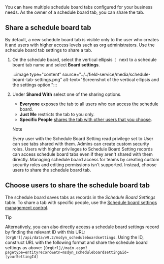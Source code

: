 You can have multiple schedule board tabs configured for your business needs. As the owner of a schedule board tab, you can share the tab.

## Share a schedule board tab

By default, a new schedule board tab is visible only to the user who creates it and users with higher access levels such as org administrators. Use the schedule board tab settings to share a tab.

1. On the schedule board, select the vertical ellipsis &vellip; next to a schedule board tab name and select **Board settings**.

   :::image type="content" source="../../field-service/media/schedule-board-tab-settings.png" alt-text="Screenshot of the vertical ellipsis and the settings option.":::

1. Under **Shared With** select one of the sharing options.

   - **Everyone** exposes the tab to all users who can access the schedule board.
   - **Just Me** restricts the tab to you only.
   - **Specific People** [shares the tab with other users that you choose](#choose-users-to-share-the-schedule-board-tab).

   > [!NOTE]
   > Every user with the Schedule Board Setting read privilege set to User can see tabs shared with them. Admins can create custom security roles. Users with higher privileges to Schedule Board Setting records can access schedule board tabs even if they aren't shared with them directly. Managing schedule board access for teams by creating custom security roles and editing permissions isn't supported. Instead, choose users to share the schedule board tab.

## Choose users to share the schedule board tab

The schedule board saves tabs as records in the *Schedule Board Settings* table. To share a tab with specific people, use the [Schedule board settings management control](/dynamics365/guidance/resources/fs-schedule-board-settings-management-control).

> [!TIP]
> Alternatively, you can also directly access a schedule board settings record by finding the relevant ID with this URL: `[OrgUrl]/api/data/v9.2/msdyn_scheduleboardsettings`.
> Using the ID, construct URL with the following format and share the schedule board settings as above: `[OrgUrl]//main.aspx?pagetype=entityrecord&etn=msdyn_scheduleboardsetting&id=[yourSettingId]`
